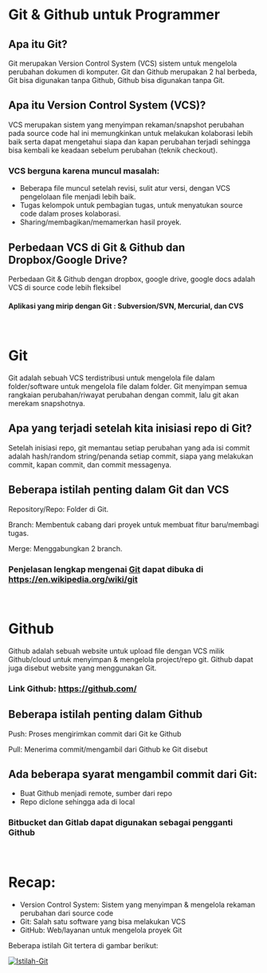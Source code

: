 # Git & Github untuk Programmer

## Apa itu Git?

Git merupakan Version Control System (VCS) sistem untuk mengelola perubahan dokumen di komputer. Git dan Github merupakan 2 hal berbeda, Git bisa digunakan tanpa Github, Github bisa digunakan tanpa Git.

## Apa itu Version Control System (VCS)?
VCS merupakan sistem yang menyimpan rekaman/snapshot perubahan pada source code hal ini memungkinkan untuk melakukan kolaborasi lebih baik serta dapat mengetahui siapa dan kapan perubahan terjadi sehingga bisa kembali ke keadaan sebelum perubahan (teknik checkout).

### VCS berguna karena muncul masalah:
- Beberapa file muncul setelah revisi, sulit atur versi, dengan VCS pengelolaan file menjadi lebih baik.
- Tugas kelompok untuk pembagian tugas, untuk menyatukan source code dalam proses kolaborasi.
- Sharing/membagikan/memamerkan hasil proyek.

## Perbedaan VCS di Git & Github dan Dropbox/Google Drive?
Perbedaan Git & Github dengan dropbox, google drive, google docs adalah VCS di source code lebih fleksibel

#### Aplikasi yang mirip dengan Git : Subversion/SVN, Mercurial, dan CVS

<p>&nbsp;</p>

# Git
Git adalah sebuah VCS terdistribusi untuk mengelola file dalam folder/software untuk mengelola file dalam folder. Git menyimpan semua rangkaian perubahan/riwayat perubahan dengan commit, lalu git akan merekam snapshotnya.

## Apa yang terjadi setelah kita inisiasi repo di Git?

Setelah inisiasi repo, git memantau setiap perubahan yang ada
isi commit adalah hash/random string/penanda setiap commit, siapa yang melakukan commit, kapan commit, dan commit messagenya.

## Beberapa istilah penting dalam Git dan VCS

Repository/Repo: Folder di Git.

Branch: Membentuk cabang dari proyek untuk membuat fitur baru/membagi tugas.

Merge: Menggabungkan 2 branch.

### Penjelasan lengkap mengenai [Git](https://en.wikipedia.org/wiki/git) dapat dibuka di https://en.wikipedia.org/wiki/git

<p>&nbsp;</p>

# Github
Github adalah sebuah website untuk upload file dengan VCS milik Github/cloud untuk menyimpan & mengelola project/repo git. Github dapat juga disebut website yang menggunakan Git.

### Link Github: https://github.com/

## Beberapa istilah penting dalam Github

Push: Proses mengirimkan commit dari Git ke Github

Pull: Menerima commit/mengambil dari Github ke Git disebut 


## Ada beberapa syarat mengambil commit dari Git:
- Buat Github menjadi remote, sumber dari repo
- Repo diclone sehingga ada di local

### Bitbucket dan Gitlab dapat digunakan sebagai pengganti Github

<p>&nbsp;<p>

# Recap:
- Version Control System: Sistem yang menyimpan & mengelola rekaman perubahan dari source code
- Git: Salah satu software yang bisa melakukan VCS
- GitHub: Web/layanan untuk mengelola proyek Git

Beberapa istilah Git tertera di gambar berikut:


<a href="https://ibb.co/zVQdbdk"><img src="https://i.ibb.co/whBtCtv/Istilah-Git.png" alt="Istilah-Git" border="0"></a>